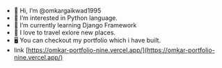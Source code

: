 - 👋 Hi, I’m @omkargaikwad1995
- 👀 I’m interested in Python language. 
- 🌱 I’m currently learning Django Framework
- 💞️ I love to travel exlore new places.
- 🖥️ You can checkout my portfolio which i have built.
- link  [https://omkar-portfolio-nine.vercel.app/](https://omkar-portfolio-nine.vercel.app/)

<!---
omkargaikwad1995/omkargaikwad1995 is a ✨ special ✨ repository because its `README.md` (this file) appears on your GitHub profile.
You can click the Preview link to take a look at your changes.
--->
